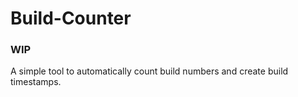 # Build-Counter

### WIP

A simple tool to automatically count build numbers and create build timestamps.

